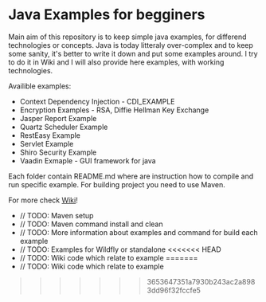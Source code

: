 Java Examples for begginers
=====================
Main aim of this repository is to keep simple java examples, for differend technologies or concepts. Java is today litteraly over-complex and to keep some sanity, it's better to write it down and put some examples around. I try to do it in Wiki and I will also provide here examples, with working technologies. 

Availible examples:

 * Context Dependency Injection - CDI_EXAMPLE
 * Encryption Examples - RSA, Diffie Hellman Key Exchange
 * Jasper Report Example
 * Quartz Scheduler Example
 * RestEasy Example
 * Servlet Example
 * Shiro Security Example
 * Vaadin Exmaple - GUI framework for java

Each folder contain README.md where are instruction how to compile and run specific example.
For building project you need to use Maven.

For more check [Wiki](https://github.com/Pooky/java-examples/wiki/)!


* // TODO: Maven setup
* // TODO: Maven command install and clean
* // TODO: More information about examples and command for build each example
* // TODO: Examples for Wildfly or standalone
<<<<<<< HEAD
* // TODO: Wiki code which relate to example
=======
* // TODO: Wiki code which relate to example

>>>>>>> 3653647351a7930b243ac2a8983dd96f32fccfe5
